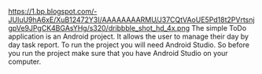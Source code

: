 
https://1.bp.blogspot.com/-JUIuU9hA6xE/XuB12472Y3I/AAAAAAAARMU/J37CQtVAoUE5Pd18t2PVrtsnjgpVe9JPgCK4BGAsYHg/s320/dribbble_shot_hd_4x.png
The simple ToDo application is an Android project. It allows the user to manage their day by day task report. 
To run the project you will need Android Studio. 
So before you run the project make sure that you have Android Studio on your computer.
